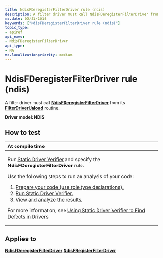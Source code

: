```yaml
---
title: NdisFDeregisterFilterDriver rule (ndis)
description: A filter driver must call NdisFDeregisterFilterDriver from its FilterDriverUnload routine.
ms.date: 05/21/2018
keywords: ["NdisFDeregisterFilterDriver rule (ndis)"]
topic_type:
- apiref
api_name:
- NdisFDeregisterFilterDriver
api_type:
- NA
ms.localizationpriority: medium
---
```


# NdisFDeregisterFilterDriver rule (ndis)


A filter driver must call [**NdisFDeregisterFilterDriver**](/windows-hardware/drivers/ddi/ndis/nf-ndis-ndisfderegisterfilterdriver) from its [**FilterDriverUnload**](../network/unloading-a-filter-driver.md) routine.

**Driver model: NDIS**

How to test
-----------

<table>
<colgroup>
<col width="100%" />
</colgroup>
<thead>
<tr class="header">
<th align="left">At compile time</th>
</tr>
</thead>
<tbody>
<tr class="odd">
<td align="left"><p>Run <a href="/windows-hardware/drivers/devtest/static-driver-verifier" data-raw-source="[Static Driver Verifier](./static-driver-verifier.md)">Static Driver Verifier</a> and specify the <strong>NdisFDeregisterFilterDriver</strong> rule.</p>
Use the following steps to run an analysis of your code:
<ol>
<li><a href="/windows-hardware/drivers/devtest/using-static-driver-verifier-to-find-defects-in-drivers#preparing-your-source-code" data-raw-source="[Prepare your code (use role type declarations).](./using-static-driver-verifier-to-find-defects-in-drivers.md#preparing-your-source-code)">Prepare your code (use role type declarations).</a></li>
<li><a href="/windows-hardware/drivers/devtest/using-static-driver-verifier-to-find-defects-in-drivers#running-static-driver-verifier" data-raw-source="[Run Static Driver Verifier.](./using-static-driver-verifier-to-find-defects-in-drivers.md#running-static-driver-verifier)">Run Static Driver Verifier.</a></li>
<li><a href="/windows-hardware/drivers/devtest/using-static-driver-verifier-to-find-defects-in-drivers#viewing-and-analyzing-the-results" data-raw-source="[View and analyze the results.](./using-static-driver-verifier-to-find-defects-in-drivers.md#viewing-and-analyzing-the-results)">View and analyze the results.</a></li>
</ol>
<p>For more information, see <a href="/windows-hardware/drivers/devtest/using-static-driver-verifier-to-find-defects-in-drivers" data-raw-source="[Using Static Driver Verifier to Find Defects in Drivers](./using-static-driver-verifier-to-find-defects-in-drivers.md)">Using Static Driver Verifier to Find Defects in Drivers</a>.</p></td>
</tr>
</tbody>
</table>

Applies to
----------

[**NdisFDeregisterFilterDriver**](/windows-hardware/drivers/ddi/ndis/nf-ndis-ndisfderegisterfilterdriver)
[**NdisFRegisterFilterDriver**](/windows-hardware/drivers/ddi/ndis/nf-ndis-ndisfregisterfilterdriver)
